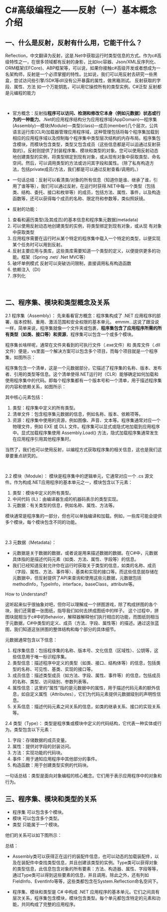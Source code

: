 # C#高级编程之——反射（一）基本概念介绍

## 一、什么是反射，反射有什么用，它能干什么？

Reflection，中文翻译为反射，这是.Net中获取运行时类型信息的方式。作为c#高级特性之一，在很多领域都有反射的身影，比如Ioc容器、Json/XML反序列化、ORM框架(EFCore)、ABP框架等，可以说，如果你接触c#高级开发或者想成为一名架构师，反射是一个必须掌握的特性。比如说，我们可以用反射去研究一些黑盒，尝试访问些引擎/SDK等dll没有公开暴露的属性，做黑箱测试。
反射获取的字段、属性、方法 如一个万能钥匙，可以用它操控所有的类型实例。C#泛型 反射都是元编程的能力

</br>

- 官方概念：反射指**程序可以访问、检测和修改它本身（例如元数据）状态或行为的一种能力**。.Net的应用程序结构分为应用程序域(AppDomain)—程序集(Assembly)—模块(Module)—类型(class)—成员(member)几个层次，公共语言运行库(CLR)加载器管理应用程序域，这种管理包括将每个程序集加载到相应的应用程序域以及控制每个程序集中类型层次结构的内存布局。程序集包含模块，而模块包含类型，类型又包含成员（这些信息都是可以运通过反射获取的）。反射则提供了封装程序集、模块和类型的对象。您可以使用反射动态地创建类型的实例，将类型绑定到现有对象，或从现有对象中获取类型、命名空间。然后，可以调用类型的方法或访问其字段和属性。（除了私有构造方法，包括private成员/方法，我们都是可以通过反射查看/调用的。）
- 一句话总结：反射可以看清类/对象的所有信息（知道你是谁、继承了谁，引用了谁等等），我们可以通过反射，在运行时获得.NET中每一个类型（包括类、结构、委托、接口和枚举等）的成员，包括方法、属性、事件，以及构造函数等，还可以获得每个成员的名称、限定符和参数等，类似照妖镜。

- 反射的功能：

1. 查看和遍历类型(及其成员)的基本信息和程序集元数据(metadata)
2. 可以使用反射动态地创建类型的实例，将类型绑定到现有对象，或从现 有对象中获取类型
3. 应用程序需要在运行时从某个特定的程序集中载入一个特定的类型，以便实现某个任务时可以用到反射。
4. 反射主要应用与类库，这些类库需要知道一个类型的定义，以便提供更多的功能。框架（Spring .net/ .Net MVC等）
5. 破坏单例模式 反射可以突破访问限制，直接调用私有构造函数
6. 依赖注入（DI）
7. 序列化

</br>

## 二、程序集、模块和类型概念及关系

2.1 程序集（Assembly）：
先来看看官方概念：程序集构成了 .NET 应用程序的部署、版本控制、重用、激活范围和安全权限的基本单元。 emmm...这说了跟没说一样，简单来说，程序集就像一个文件夹或包裹，**程序集包含了应用程序所需的所有类型（如类、接口等）和资源**，程序集可以包含一个或多个模块。

程序集长啥样呢，通常在文件夹看到的可执行文件（.exe文件）和 类库文件（.dll文件）便是，vs里面一个解决方案可以包含多个项目，而每个项目就是一个程序集，如图所示：
  
程序集包含一个清单，这是一个元数据部分，它描述了程序集的名称、版本、发布者、引用的类型等信息。这个清单使得.NET运行时（CLR）能够确定如何加载和使用程序集中的代码。即每个程序集都有一个版本号和一个清单，用于描述程序集的内容和依赖关系，如图所示：

其中核心元素包括：

1. 类型：程序集中定义的所有类型。
2. 清单文件：包含程序集元数据的信息，例如名称、版本、依赖项等。
3. 资源：程序集中使用的资源，例如图像、声音、文本等。程序集通常对应一个物理文件，例如 EXE 或 DLL 文件。程序集可以显式或隐式地加载到应用程序中。显式加载程序集使用 Assembly.Load() 方法，隐式加载程序集通常发生在应用程序引用其他程序集时。

当然了，我们也可以使用反射，以编程方式获取程序集的相关信息，这也是我们这章要重点研究的。

</br>

2.2 模块（Module）：
模块是程序集中的逻辑单元，它通常对应一个 .cs 源文件。作为构成.NET应用程序的基本单元之一，模块包含以下元素：

1. 类型：模块中定义的所有类型。
2. 中间代码 (IL)：由编译器生成的机器码表示的类型实现。
3. 元数据：有关类型的信息，例如名称、属性、方法等。

模块通常是程序集的一部分，但也可以单独编译和加载。例如，一些库可能会提供多个模块，每个模块包含不同的功能。

</br>

2.3 元数据（Metadata）：

- 元数据是关于数据的数据，或者说是用来描述数据的数据。在C#中，元数据具体指的是描述代码元素（如类、方法、属性、字段等）的信息。
- 我们已经知道反射允许你在运行时获取关于类型的信息，如类的名称、成员（字段、属性、方法、事件等）、基类和实现的接口等。而这些信息就存储在元数据中，但反射提供了API来查询和使用这些元数据，元数据包括methodInfo，TypeInfo，interface，baseClass，attribute等。

How to Understand?

这听起来似乎很抽象对吧，但你可以理解成一个拼图游戏，除了构成拼图的各个块，我们还需要一张图纸，指导我们如何去拼成图纸中的样子。
这个过程中，拼图块就相当于c#中的Behavior，解释器解释他们执行相应的功能，而图纸则相当于元数据，C#中类型的定义、成员（方法、字段、属性等）的描述。通过这张蓝图，我们知道这张拼图的整体结构和每个部分的具体细节。

元数据通常包含以下信息：

1. 程序集信息：包括程序集的名称、版本号、文化信息（区域性）、公钥等，这些信息用于唯一标识程序集。
2. 类型信息：描述程序中定义的类型（如类、接口、结构体等）的信息，包括类型的名称、可见性、基类、实现的接口等。
3. 成员信息：描述类型成员（如方法、字段、属性、事件等）的信息，包括成员的名称、类型、访问级别、参数列表等。
4. 属性信息：这里的“属性”指的是元数据中的属性，用于描述代码元素的额外信息，如自定义属性（Attributes），它们为代码元素提供元数据级别的声明性信息。
5. 关系信息：描述代码元素之间关系的信息，如类的继承关系、接口的实现关系等。

2.4 类型（Type）：
类型是程序集或模块中定义的代码结构，它代表一种实体或行为。类型包含以下元素：

1. 字段：存储数据的成员变量。
2. 属性：提供对字段的封装访问。
3. 方法：实现功能的代码块。
4. 事件：用于通知应用程序中其他部分的事件。
5. 构造函数：用于创建类型实例的代码块。

一句话总结：类型是面向对象编程的核心概念。它们用于表示应用程序中的对象和行为。

## 三、程序集、模块和类型的关系

- 程序集 可以包含多个模块。
- 模块 可以包含多个类型。
- 类型 只能属于一个模块。

他们的关系可以如下图所示：

总结：

- Assembly类可以获得正在运行的装配件信息，也可以动态的加载装配件，以及在装配件中查找类型信息，并且创建该类型的实例。Type类可以获得对象的类型信息，此信息包含对象的所有要素：方法、构造器、属性、字段等等，通过Type类可以得到这些要素的信息，并且调用。除此之外，还有列如FieldInfo、EventInfo等等，这些类都包含在System.Reflection命名空间下。

- 程序集、模块和类型是 C# 中构成 .NET 应用程序的基本单元。它们之间具有层次关系，程序集包含模块，模块包含类型。每个单元都包含特定的元素和功能，共同构成了完整的应用程序。
